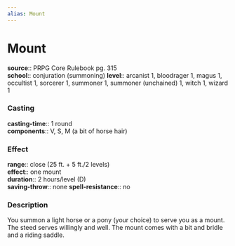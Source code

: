 ```yaml
---
alias: Mount
---
```


# Mount 

**source**:: PRPG Core Rulebook pg. 315  
**school**:: conjuration (summoning)
**level**:: arcanist 1, bloodrager 1, magus 1, occultist 1, sorcerer 1, summoner 1, summoner (unchained) 1, witch 1, wizard 1

### Casting 

**casting-time**:: 1 round  
**components**:: V, S, M (a bit of horse hair)

### Effect 

**range**:: close (25 ft. + 5 ft./2 levels)  
**effect**:: one mount  
**duration**:: 2 hours/level (D)  
**saving-throw**:: none
**spell-resistance**:: no

### Description 

You summon a light horse or a pony (your choice) to serve you as a mount. The steed serves willingly and well. The mount comes with a bit and bridle and a riding saddle.

